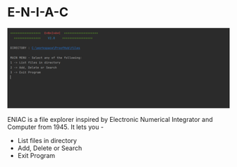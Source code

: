 # E-N-I-A-C
![LockedMe version 2](https://github.com/madhurjyasarma/E-N-I-A-C/blob/main/EniacV2.png?raw=true)


ENIAC is a file explorer inspired by Electronic Numerical Integrator and Computer from 1945. 
It lets you - 
* List files in directory
* Add, Delete or Search
* Exit Program
